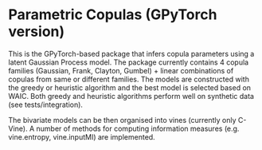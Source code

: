 # Parametric Copulas (GPyTorch version)

This is the GPyTorch-based package that infers copula parameters using a latent Gaussian Process model.
The package currently contains 4 copula families (Gaussian, Frank, Clayton, Gumbel) + linear combinations of copulas from same or different families.
The models are constructed with the greedy or heuristic algorithm and the best model is selected based on WAIC. 
Both greedy and heuristic algorithms perform well on synthetic data (see tests/integration).

The bivariate models can be then organised into vines (currently only C-Vine).
A number of methods for computing information measures (e.g. vine.entropy, vine.inputMI) are implemented.
